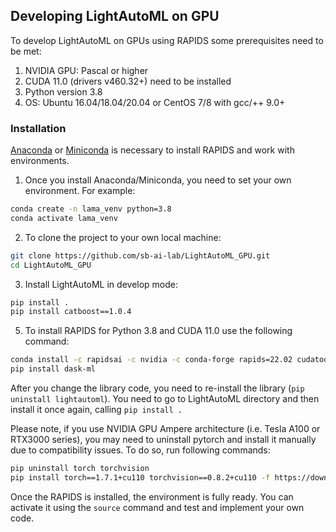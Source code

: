 ## Developing LightAutoML on GPU

To develop LightAutoML on GPUs using RAPIDS some prerequisites need to be met:
1. NVIDIA GPU: Pascal or higher
2. CUDA 11.0 (drivers v460.32+) need to be installed
3. Python version 3.8
4. OS: Ubuntu 16.04/18.04/20.04 or CentOS 7/8 with gcc/++ 9.0+

### Installation

[Anaconda](https://www.anaconda.com/products/individual#download-section) or [Miniconda](https://docs.conda.io/en/latest/miniconda.html) is necessary to install RAPIDS and work with environments.

1. Once you install Anaconda/Miniconda, you need to set your own environment. For example:
```bash
conda create -n lama_venv python=3.8
conda activate lama_venv
```

2. To clone the project to your own local machine:
```bash
git clone https://github.com/sb-ai-lab/LightAutoML_GPU.git
cd LightAutoML_GPU
```

3. Install LightAutoML in develop mode:
```bash
pip install .
pip install catboost==1.0.4
```


5. To install RAPIDS for Python 3.8 and CUDA 11.0 use the following command:
```bash
conda install -c rapidsai -c nvidia -c conda-forge rapids=22.02 cudatoolkit=11.0
pip install dask-ml
```

After you change the library code, you need to re-install the library (```pip uninstall lightautoml```). You need to go to LightAutoML directory and then install it once again, calling ```pip install .```

Please note, if you use NVIDIA GPU Ampere architecture (i.e. Tesla A100 or RTX3000 series), you may need to uninstall pytorch and install it manually 
due to compatibility issues. To do so, run following commands:
```bash
pip uninstall torch torchvision
pip install torch==1.7.1+cu110 torchvision==0.8.2+cu110 -f https://download.pytorch.org/whl/torch_stable.html
```

Once the RAPIDS is installed, the environment is fully ready. You can activate it using the `source` command and test and implement your own code.

